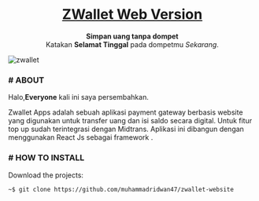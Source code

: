 <h1 align="center">
	<a href="https://zwallet.muhammadriduwan.com/">
		ZWallet Web Version
	</a>
</h1>

<p align="center">
	<strong>Simpan uang tanpa dompet</strong><br>
	Katakan <strong>Selamat Tinggal</strong> pada dompetmu <i>Sekarang</i>.
</p>


![zwallet](https://user-images.githubusercontent.com/69374541/101905882-b4678000-3bea-11eb-8138-56338eae62e6.jpg)


### # ABOUT

Halo,<strong>Everyone</strong> kali ini saya persembahkan.

Zwallet Apps adalah sebuah aplikasi payment gateway berbasis website yang digunakan untuk transfer uang dan isi saldo secara digital. Untuk fitur top up sudah terintegrasi dengan Midtrans. Aplikasi ini dibangun dengan menggunakan React Js sebagai framework .

### # HOW TO INSTALL

Download the projects:

```
~$ git clone https://github.com/muhammadridwan47/zwallet-website
